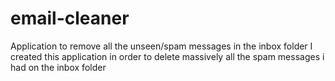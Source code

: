 # email-cleaner
Application to remove all the unseen/spam messages  in the inbox folder
I created this application in order to delete massively all the spam messages  i had on the inbox folder
